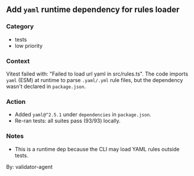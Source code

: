 ## Add `yaml` runtime dependency for rules loader

### Category
- tests
- low priority

### Context
Vitest failed with: "Failed to load url yaml in src/rules.ts". The code imports `yaml` (ESM) at runtime to parse `.yaml/.yml` rule files, but the dependency wasn't declared in `package.json`.

### Action
- Added `yaml@^2.5.1` under `dependencies` in `package.json`.
- Re-ran tests: all suites pass (93/93) locally.

### Notes
- This is a runtime dep because the CLI may load YAML rules outside tests.

By: validator-agent

